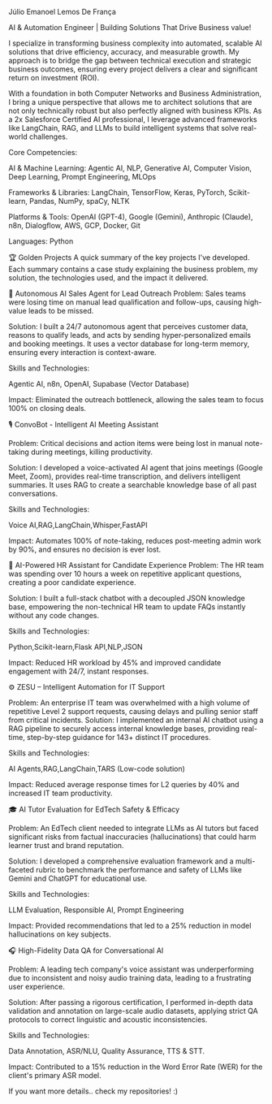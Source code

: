 Júlio Emanoel Lemos De França

AI & Automation Engineer | Building Solutions That Drive Business value!

I specialize in transforming business complexity into automated, scalable AI solutions that drive efficiency, accuracy, and measurable growth. My approach is to bridge the gap between technical execution and strategic business outcomes, ensuring every project delivers a clear and significant return on investment (ROI).

With a foundation in both Computer Networks and Business Administration, I bring a unique perspective that allows me to architect solutions that are not only technically robust but also perfectly aligned with business KPIs. As a 2x Salesforce Certified AI professional, I leverage advanced frameworks like LangChain, RAG, and LLMs to build intelligent systems that solve real-world challenges.

Core Competencies:

AI & Machine Learning: Agentic AI, NLP, Generative AI, Computer Vision, Deep Learning, Prompt Engineering, MLOps

Frameworks & Libraries: LangChain, TensorFlow, Keras, PyTorch, Scikit-learn, Pandas, NumPy, spaCy, NLTK

Platforms & Tools: OpenAI (GPT-4), Google (Gemini), Anthropic (Claude), n8n, Dialogflow, AWS, GCP, Docker, Git

Languages: Python

🏆 Golden Projects
A quick summary of the key projects I've developed. Each summary contains a case study explaining the business problem, my solution, the technologies used, and the impact it delivered.

🤖 Autonomous AI Sales Agent for Lead Outreach
Problem: Sales teams were losing time on manual lead qualification and follow-ups, causing high-value leads to be missed.

Solution: I built a 24/7 autonomous agent that perceives customer data, reasons to qualify leads, and acts by sending hyper-personalized emails and booking meetings. It uses a vector database for long-term memory, ensuring every interaction is context-aware.

Skills and Technologies:

Agentic AI, n8n, OpenAI, Supabase (Vector Database)

Impact: Eliminated the outreach bottleneck, allowing the sales team to focus 100% on closing deals.    

🎙️ ConvoBot - Intelligent AI Meeting Assistant

Problem: Critical decisions and action items were being lost in manual note-taking during meetings, killing productivity.

Solution: I developed a voice-activated AI agent that joins meetings (Google Meet, Zoom), provides real-time transcription, and delivers intelligent summaries. It uses RAG to create a searchable knowledge base of all past conversations.

Skills and Technologies:

Voice AI,RAG,LangChain,Whisper,FastAPI

Impact: Automates 100% of note-taking, reduces post-meeting admin work by 90%, and ensures no decision is ever lost.    

📄 AI-Powered HR Assistant for Candidate Experience
Problem: The HR team was spending over 10 hours a week on repetitive applicant questions, creating a poor candidate experience.

Solution: I built a full-stack chatbot with a decoupled JSON knowledge base, empowering the non-technical HR team to update FAQs instantly without any code changes.

Skills and Technologies:

Python,Scikit-learn,Flask API,NLP,JSON

Impact: Reduced HR workload by 45% and improved candidate engagement with 24/7, instant responses.    

⚙️ ZESU – Intelligent Automation for IT Support

Problem: An enterprise IT team was overwhelmed with a high volume of repetitive Level 2 support requests, causing delays and pulling senior staff from critical incidents.
Solution: I implemented an internal AI chatbot using a RAG pipeline to securely access internal knowledge bases, providing real-time, step-by-step guidance for 143+ distinct IT procedures.

Skills and Technologies:

AI Agents,RAG,LangChain,TARS (Low-code solution)

Impact: Reduced average response times for L2 queries by 40% and increased IT team productivity.    

🎓 AI Tutor Evaluation for EdTech Safety & Efficacy

Problem: An EdTech client needed to integrate LLMs as AI tutors but faced significant risks from factual inaccuracies (hallucinations) that could harm learner trust and brand reputation.

Solution: I developed a comprehensive evaluation framework and a multi-faceted rubric to benchmark the performance and safety of LLMs like Gemini and ChatGPT for educational use.

Skills and Technologies:

LLM Evaluation, Responsible AI, Prompt Engineering

Impact: Provided recommendations that led to a 25% reduction in model hallucinations on key subjects.    

🎧 High-Fidelity Data QA for Conversational AI

Problem: A leading tech company's voice assistant was underperforming due to inconsistent and noisy audio training data, leading to a frustrating user experience.

Solution: After passing a rigorous certification, I performed in-depth data validation and annotation on large-scale audio datasets, applying strict QA protocols to correct linguistic and acoustic inconsistencies.

Skills and Technologies:

Data Annotation, ASR/NLU, Quality Assurance, TTS & STT.

Impact: Contributed to a 15% reduction in the Word Error Rate (WER) for the client's primary ASR model. 

If you want more details.. check my repositories! :)







